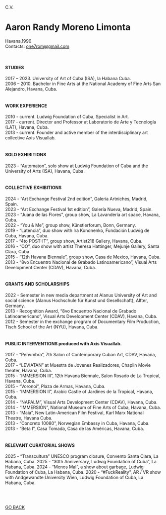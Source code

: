 C.V.  
# Aaron Randy Moreno Limonta 
Havana,1990  
Contacts: one7rom@gmail.com

<br>


#### STUDIES 
2017 – 2023. University of Art of Cuba (ISA), la Habana Cuba.  
2006 – 2010. Bachelor in Fine Arts at the National Academy of Fine Arts San Alejandro, Havana, Cuba.   
<br>

#### WORK EXPERIENCE 
2010 - current. Ludwig Foundation of Cuba, Specialist in Art.  
2017 - current. Director and Professor at Laboratorio de Arte y Tecnología (LAT), Havana, Cuba.  
2013 - current. Founder and active member of the interdisciplinary art collective Axis Visuallab.   
<br>

#### SOLO EXHIBITIONS 
2023 - “Automaton”, solo show at Ludwig Foundation of Cuba and the University of Arts (ISA), Havana, Cuba.  
<br>

#### COLLECTIVE EXHIBITIONS   
2024 - “Art Exchange Festival 2nd edition”, Galería Artniches, Madrid, Spain.   
2023 - “Art Exchange Festival 1st edition”, Galería Nueva, Madrid, Spain.   
2023 - “Juana de las Flores”, group show, La Lavandería art space, Havana, Cuba.  
2022 - “You & Me”, group show, Künstlerforum, Bonn, Germany.  
2019 - “Latencia”, duo show with Ira Kononenko, Fundación Ludwig de Cuba, Havana, Cuba.  
2017 - “4to POST-IT”, group show, Artist218 Gallery, Havana, Cuba.  
2016 - “OO”, duo show with artist Theresa Hattinger, Mejunje Gallery, Santa Clara, Cuba.  
2015 - “12th Havana Biennale”, group show, Casa de Mexico, Havana, Cuba.   
2013 - “8vo Encuentro Nacional de Grabado Latinoamericano”, Visual Arts Development Center (CDAV), Havana, Cuba.  
<br>

#### GRANTS AND SCHOLARSHIPS  
2022 - Semester in new media department at Alanus University of Art and social science (Alanus Hochschule für Kunst und Gesellschaft), Alfter, Germany.   
2013 - Recognition Award, “8vo Encuentro Nacional de Grabado Latinoamericano”, Visual Arts Development Center (CDAV), Havana, Cuba.   
2012 - Semester in the exchange program of Documentary Film Production, Tisch School of the Art (NYU), Havana, Cuba.   
<br>

#### PUBLIC INTERVENTIONS produced with Axis Visuallab.  
2017 - “Penvmbra”, 7th Salon of Contemporary Cuban Art, CDAV, Havana, Cuba.  
2017 - “LEVIATAN” at Muestra de Jovenes Realizadores, Chaplin Movie theater, Havana, Cuba.  
2015 - “IMMERSION III”, 12th Havana Biennale, Salon Rosado de La Tropical, Havana, Cuba.  
2015 - “Voronoi”, Plaza de Armas, Havana, Cuba.   
2015 - “IMMERSION II”, Arabic Castle of Jardines de la Tropical, Havana, Cuba.   
2014 - “NAPALM”, Visual Arts Development Center (CDAV), Havana, Cuba.  
2014 - “IMMERSION”, National Museum of Fine Arts of Cuba, Havana, Cuba.   
2013 - “Maia”, New Latin-American Film Festival, Karl Marx National Theatre, Havana Cuba.   
2013 - “Concreto 10080”, Norwegian Embassy in Cuba, Havana, Cuba.   
2013 - “Beta I”, Casa Tomada, Casa de las Américas, Havana, Cuba.   
<br>

#### RELEVANT CURATORIAL SHOWS
2025 - “Transcultura” UNESCO program closure, Convento Santa Clara, La Habana, Cuba. 
2025 - “30th Anniversary, Ludwig Foundation of Cuba”, La Habana, Cuba. 
2024 - “Menos Mal”, a show about garbage, Ludwig Foundation of Cuba, La Habana, Cuba. 
2020 - “#FuckReality”, AR / VR show with Andgewandte University Wien, Ludwig Foundation of Cuba, La Habana, Cuba. 

<br>
<br>


[GO BACK](https://aaronrmoreno.github.io/ABOUT)

